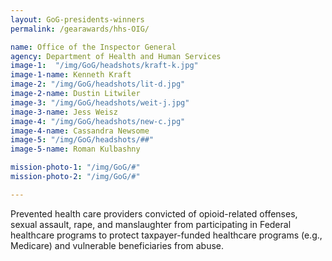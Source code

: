 ```yaml
---
layout: GoG-presidents-winners
permalink: /gearawards/hhs-OIG/

name: Office of the Inspector General
agency: Department of Health and Human Services
image-1:  "/img/GoG/headshots/kraft-k.jpg"
image-1-name: Kenneth Kraft
image-2: "/img/GoG/headshots/lit-d.jpg"
image-2-name: Dustin Litwiler
image-3: "/img/GoG/headshots/weit-j.jpg"
image-3-name: Jess Weisz
image-4: "/img/GoG/headshots/new-c.jpg"
image-4-name: Cassandra Newsome
image-5: "/img/GoG/headshots/##"
image-5-name: Roman Kulbashny

mission-photo-1: "/img/GoG/#"
mission-photo-2: "/img/GoG/#"

---
```

Prevented health care providers convicted of opioid-related offenses, sexual assault, rape, and manslaughter from participating in Federal healthcare programs to protect taxpayer-funded healthcare programs (e.g., Medicare) and vulnerable beneficiaries from abuse.
